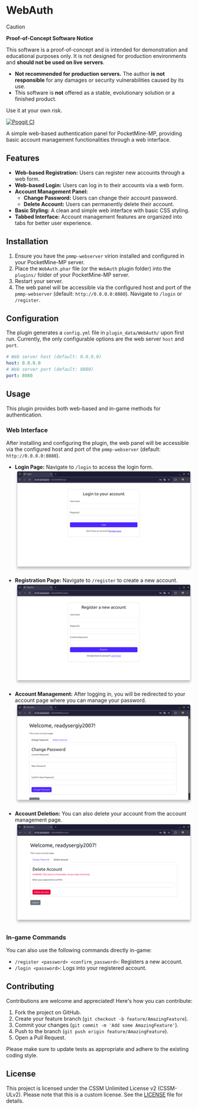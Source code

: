 # WebAuth

> [!CAUTION]
> **Proof-of-Concept Software Notice**
>
> This software is a proof-of-concept and is intended for demonstration and educational purposes only. It is not designed for production environments and **should not be used on live servers**.
>
> - **Not recommended for production servers.** The author **is not responsible** for any damages or security vulnerabilities caused by its use.
> - This software is **not** offered as a stable, evolutionary solution or a finished product.
>
> Use it at your own risk.

[![Poggit CI](https://poggit.pmmp.io/ci.shield/newlandpe/WebAuth/WebAuth)](https://poggit.pmmp.io/ci/newlandpe/WebAuth/WebAuth)

A simple web-based authentication panel for PocketMine-MP, providing basic account management functionalities through a web interface.

## Features

- **Web-based Registration:** Users can register new accounts through a web form.
- **Web-based Login:** Users can log in to their accounts via a web form.
- **Account Management Panel:**
  - **Change Password:** Users can change their account password.
  - **Delete Account:** Users can permanently delete their account.
- **Basic Styling:** A clean and simple web interface with basic CSS styling.
- **Tabbed Interface:** Account management features are organized into tabs for better user experience.

## Installation

1. Ensure you have the `pmmp-webserver` virion installed and configured in your PocketMine-MP server.
2. Place the `WebAuth.phar` file (or the `WebAuth` plugin folder) into the `plugins/` folder of your PocketMine-MP server.
3. Restart your server.
4. The web panel will be accessible via the configured host and port of the `pmmp-webserver` (default: `http://0.0.0.0:8080`). Navigate to `/login` or `/register`.

## Configuration

The plugin generates a `config.yml` file in `plugin_data/WebAuth/` upon first run.
Currently, the only configurable options are the web server `host` and `port`.

```yaml
# Web server host (default: 0.0.0.0)
host: 0.0.0.0
# Web server port (default: 8080)
port: 8080
```

## Usage

This plugin provides both web-based and in-game methods for authentication.

### Web Interface

After installing and configuring the plugin, the web panel will be accessible via the configured host and port of the `pmmp-webserver` (default: `http://0.0.0.0:8080`).

- **Login Page:** Navigate to `/login` to access the login form.
  ![Login Page](assets/login_page.png)

- **Registration Page:** Navigate to `/register` to create a new account.
  ![Registration Page](assets/registration_page.png)

- **Account Management:** After logging in, you will be redirected to your account page where you can manage your password.
  ![Account Change Password](assets/account_change_password.png)

- **Account Deletion:** You can also delete your account from the account management page.
  ![Account Deletion](assets/account_delete.png)

### In-game Commands

You can also use the following commands directly in-game:

- `/register <password> <confirm_password>`: Registers a new account.
- `/login <password>`: Logs into your registered account.

## Contributing

Contributions are welcome and appreciated! Here's how you can contribute:

1. Fork the project on GitHub.
2. Create your feature branch (`git checkout -b feature/AmazingFeature`).
3. Commit your changes (`git commit -m 'Add some AmazingFeature'`).
4. Push to the branch (`git push origin feature/AmazingFeature`).
5. Open a Pull Request.

Please make sure to update tests as appropriate and adhere to the existing coding style.

## License

This project is licensed under the CSSM Unlimited License v2 (CSSM-ULv2). Please note that this is a custom license. See the [LICENSE](LICENSE) file for details.
